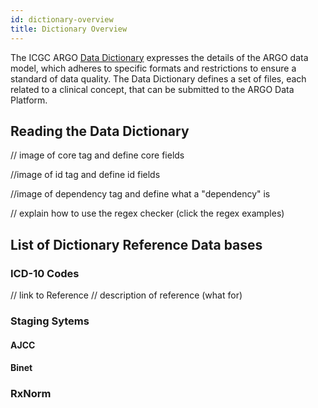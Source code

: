 ```yaml
---
id: dictionary-overview
title: Dictionary Overview
---
```


The ICGC ARGO [Data Dictionary](/dictionary) expresses the details of the ARGO data model, which adheres to specific formats and restrictions to ensure a standard of data quality. The Data Dictionary defines a set of files, each related to a clinical concept, that can be submitted to the ARGO Data Platform.

## Reading the Data Dictionary

// image of core tag and define core fields

//image of id tag and define id fields

//image of dependency tag and define what a "dependency" is

// explain how to use the regex checker (click the regex examples)

## List of Dictionary Reference Data bases

### ICD-10 Codes

// link to Reference
// description of reference (what for)

### Staging Sytems

#### AJCC

#### Binet

### RxNorm

